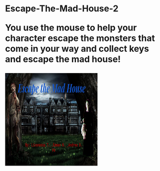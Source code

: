 <h1> Escape-The-Mad-House-2</>
  <p> You use the mouse to help your character escape the monsters that come in your way and collect keys and escape the mad house! </p>
  

<img src="escape mad house bk.JPG" width="300" height="300">
